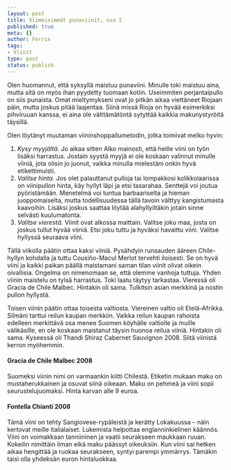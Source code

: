 ```yaml
--- 
layout: post
title: Viimeisimmät punaviinit, osa I
published: true
meta: {}
author: Ferrix
tags: 
- Viinit
type: post
status: publish
---
```

Olen huomannut, että syksyllä maistuu punaviini. Minulle toki
maistuu aina, mutta sitä on myös ihan pyydetty tuomaan kotiin.
Useimmiten perjantaipullo on siis punaista. Omat mieltymykseni ovat
jo pitkän aikaa viettäneet Riojaan päin, mutta joskus pitää
laajentaa. Siinä missä Rioja on hyvää esimerkiksi pihviruuan kanssa,
ei aina ole välttämätöntä sytyttää kaikkia makunystyröitä täysillä.

Olen löytänyt muutaman viininshoppailumetodin, jotka toimivat melko
hyvin:

1. *Kysy myyjältä.* Jo aikaa sitten Alko mainosti, että heille viini
on työn lisäksi harrastus. Jostain syystä myyjä ei ole koskaan
valinnut minulle viiniä, jota olisin jo juonut, vaikka minulla
mielestäni onkin hyvä etikettimuisti.
2. *Valitse hinta.* Jos olet palauttanut pulloja tai lompakkosi
kolikkolaarissa on viinipullon hinta, käy hyllyt läpi ja etsi
tasarahaa. Senttejä voi joutua pyöristämään. Menetelmä voi tuntua
barbaariselta ja hieman juoppomaiselta, mutta todellisuudessa tällä
tavoin välttyy kangistumasta kaavoihin. Lisäksi joskus saattaa löytää
alahyllyiltäkin jotain sinne selvästi kuulumatonta.
3. *Valitse vierestä.* Viinit ovat alkossa maittain. Valitse joku
maa, josta on joskus tullut hyvää viiniä. Etsi joku tuttu ja hyväksi
havaittu viini. Valitse hyllyssä seuraava viini.

Tällä viikolla päätin ottaa kaksi viiniä. Pysähdyin runsauden ääreen
Chile-hyllyn kohdalla ja tuttu Cousiño-Macul Merlot tervehti
iloisesti. Se on hyvä viini ja kaikki paikan päällä maistamani saman
tilan viinit olivat oikein oivallisia. Ongelma on nimenomaan se, että
olemme vanhoja tuttuja. Yhden viinin maistelu on tylsä harrastus.
Toki laatu täytyy tarkastaa. Vieressä oli Gracia de Chile Malbec.
Hintakin oli sama. Tulkitsin asian merkkinä ja nostin pullon
hyllystä.

Toisen viinin päätin ottaa toisesta valtiosta. Viereinen valtio oli
Etelä-Afrikka. Silmäni tarttui reilun kaupan merkkiin. Vaikka reilun
kaupan rahoista edelleen merkittävä osa menee Suomen köyhälle
valtiolle ja muille välikäsille, en ole koskaan maistanut täysin
huonoa reilua viiniä. Hintakin oli sama. Kyseessä oli Thandi Shiraz
Cabernet Sauvignon 2008. Siitä viinistä kerron myöhemmin.

<h4>Gracia de Chile Malbec 2008</h4>

Suomeksi viinin nimi on varmaankin kiitti Chilestä. Etiketin mukaan
maku on mustaherukkainen ja osuvat siinä oikeaan. Maku on pehmeä ja
viini sopii seurustelujuomaksi. Hinta karvan alle 9 euroa.

<h4>Fontella Chianti 2008</h4>

Tämä viini on tehty Sangiovese-rypäleistä ja kerätty Lokakuussa
&ndash; näin kertovat meille italialaiset. Lukemista helpottaa
englanninkielinen käännös. Viini on voimakkaan tanniininen ja vaatii
seurakseen maukkaan ruuan. Kokeilin nimittäin ilman eikä maku päässyt
oikeuksiin. Kun viini sai hetken aikaa hengittää ja ruokaa
seurakseen, syntyi parempi ymmärrys. Tämäkin taisi olla yhdeksän
euron hintaluokkaa.
